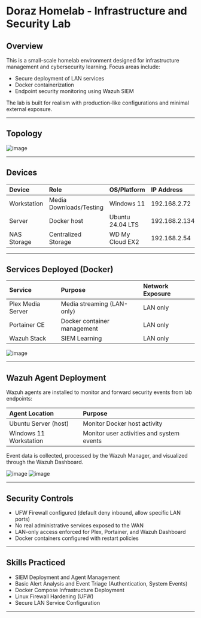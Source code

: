 # Doraz Homelab - Infrastructure and Security Lab

## Overview

This is a small-scale homelab environment designed for infrastructure management and cybersecurity learning. Focus areas include:
- Secure deployment of LAN services
- Docker containerization
- Endpoint security monitoring using Wazuh SIEM

The lab is built for realism with production-like configurations and minimal external exposure.

---

## Topology

![image](https://github.com/user-attachments/assets/f2a309f4-5f71-46f1-a2a7-2f7bd9db22cf)

---

## Devices

| Device          | Role                  | OS/Platform            | IP Address    |
|:----------------|:----------------------|:-----------------------|:--------------|
| Workstation     | Media Downloads/Testing| Windows 11            | 192.168.2.72  |
| Server          | Docker host            | Ubuntu 24.04 LTS      | 192.168.2.134 |
| NAS Storage     | Centralized Storage    | WD My Cloud EX2       | 192.168.2.54  |

---

## Services Deployed (Docker)

| Service           | Purpose                          | Network Exposure |
|:------------------|:---------------------------------|:-----------------|
| Plex Media Server | Media streaming (LAN-only)       | LAN only         |
| Portainer CE      | Docker container management      | LAN only         |
| Wazuh Stack       | SIEM Learning                    | LAN only         |

![image](https://github.com/user-attachments/assets/22509135-ef17-4435-aec6-5b2cc875df88)

---

## Wazuh Agent Deployment

Wazuh agents are installed to monitor and forward security events from lab endpoints:

| Agent Location     | Purpose                          |
|:-------------------|:---------------------------------|
| Ubuntu Server (host) | Monitor Docker host activity     |
| Windows 11 Workstation | Monitor user activities and system events |

Event data is collected, processed by the Wazuh Manager, and visualized through the Wazuh Dashboard.

![image](https://github.com/user-attachments/assets/f37a26e9-7939-41db-97fd-40acc6d4f0d2)
![image](https://github.com/user-attachments/assets/ef824f9c-5269-4129-a812-e2551c8f7b73)

---

## Security Controls

- UFW Firewall configured (default deny inbound, allow specific LAN ports)
- No real administrative services exposed to the WAN
- LAN-only access enforced for Plex, Portainer, and Wazuh Dashboard
- Docker containers configured with restart policies

---

## Skills Practiced

- SIEM Deployment and Agent Management
- Basic Alert Analysis and Event Triage (Authentication, System Events)
- Docker Compose Infrastructure Deployment
- Linux Firewall Hardening (UFW)
- Secure LAN Service Configuration

---



